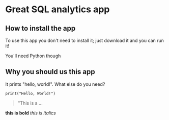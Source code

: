 # Great SQL analytics app
## How to install the app
To use this app you don't need to install it; just download it and you can run it!

You'll need Python though

## Why you should us this app
It prints "hello, world!". What else do you need?
```````
print("Hello, World!")
```````
> "This is a ... 

**this is bold**
_this is italics_